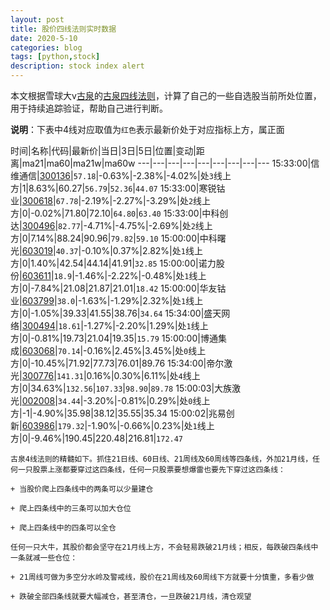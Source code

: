 ```yaml
---
layout: post
title: 股价四线法则实时数据
date: 2020-5-10
categories: blog
tags: [python,stock]
description: stock index alert
---
```



本文根据雪球大v[古泉](https://xueqiu.com/u/7148646888)的[古泉四线法则](https://xueqiu.com/7148646888/130498192)，计算了自己的一些自选股当前所处位置，用于持续追踪验证，帮助自己进行判断。

**说明**：下表中4线对应取值为`红色`表示最新价处于对应指标上方，属正面

时间|名称|代码|最新价|当日|3日|5日|位置|变动|距离|ma21|ma60|ma21w|ma60w
---|---|---|---|---|---|---|---|---
15:33:00|信维通信|[300136](https://xueqiu.com/S/SZ300136)|`57.18`|-0.63%|-2.38%|-4.02%|处`3`线上方|1|8.63%|60.27|`56.79`|`52.36`|`44.07`
15:33:00|寒锐钴业|[300618](https://xueqiu.com/S/SZ300618)|`67.78`|-2.19%|-2.27%|-3.29%|处`2`线上方|0|-0.02%|71.80|72.10|`64.80`|`63.40`
15:33:00|中科创达|[300496](https://xueqiu.com/S/SZ300496)|`82.77`|-4.71%|-4.75%|-2.69%|处`2`线上方|0|7.14%|88.24|90.96|`79.82`|`59.10`
15:00:00|中科曙光|[603019](https://xueqiu.com/S/SH603019)|`40.37`|-0.10%|0.37%|2.82%|处`1`线上方|0|1.40%|42.54|44.14|41.91|`32.85`
15:00:00|诺力股份|[603611](https://xueqiu.com/S/SH603611)|`18.9`|-1.46%|-2.22%|-0.48%|处`1`线上方|0|-7.84%|21.08|21.87|21.01|`18.42`
15:00:00|华友钴业|[603799](https://xueqiu.com/S/SH603799)|`38.0`|-1.63%|-1.29%|2.32%|处`1`线上方|0|-1.05%|39.33|41.55|38.76|`34.64`
15:34:00|盛天网络|[300494](https://xueqiu.com/S/SZ300494)|`18.61`|-1.27%|-2.20%|1.29%|处`1`线上方|0|-0.81%|19.73|21.04|19.35|`15.79`
15:00:00|博通集成|[603068](https://xueqiu.com/S/SH603068)|`70.14`|-0.16%|2.45%|3.45%|处`0`线上方|0|-10.45%|71.92|77.73|76.01|89.76
15:34:00|帝尔激光|[300776](https://xueqiu.com/S/SZ300776)|`141.31`|0.16%|0.30%|6.11%|处`4`线上方|0|34.63%|`132.56`|`107.33`|`98.90`|`89.78`
15:00:03|大族激光|[002008](https://xueqiu.com/S/SZ002008)|`34.44`|-3.20%|-0.81%|0.29%|处`0`线上方|-1|-4.90%|35.98|38.12|35.55|35.34
15:00:02|兆易创新|[603986](https://xueqiu.com/S/SH603986)|`179.32`|-1.90%|-0.66%|0.23%|处`1`线上方|0|-9.46%|190.45|220.48|216.81|`172.47`

```
古泉4线法则的精髓如下。抓住21日线、60日线、21周线及60周线等四条线，外加21月线，任何一只股票上涨都要穿过这四条线，任何一只股票要想爆雷也要先下穿过这四条线：

+ 当股价爬上四条线中的两条可以少量建仓

+ 爬上四条线中的三条可以加大仓位

+ 爬上四条线中的四条可以全仓

任何一只大牛，其股价都会坚守在21月线上方，不会轻易跌破21月线；相反，每跌破四条线中一条就减一些仓位：

+ 21周线可做为多空分水岭及警戒线，股价在21周线及60周线下方就要十分慎重，多看少做

+ 跌破全部四条线就要大幅减仓，甚至清仓，一旦跌破21月线，清仓观望
```